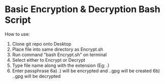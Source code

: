 # Basic Encryption & Decryption Bash Script
How to use:
1) Clone git repo onto Desktop
2) Place file into same directory as Encrypt.sh
3) Run command "bash Encrypt.sh" on terminal
4) Select either to Encrypt or Decrypt
5) Type file name along with the extension (Eg: <filename>.<extension>)
6) Enter passphrase
6a) <filename>.<extension>) will be encrypted and <filename>.<extension>.gpg will be created
6b) <filename>.<extension>.gpg will be decrypted
